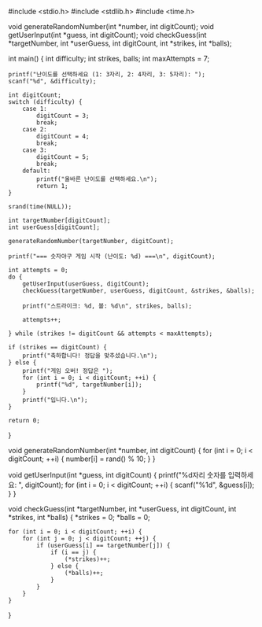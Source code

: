 #include <stdio.h>
#include <stdlib.h>
#include <time.h>


void generateRandomNumber(int *number, int digitCount);
void getUserInput(int *guess, int digitCount);
void checkGuess(int *targetNumber, int *userGuess, int digitCount, int *strikes, int *balls);

int main() {
    int difficulty;
    int strikes, balls;
    int maxAttempts = 7; 

    printf("난이도를 선택하세요 (1: 3자리, 2: 4자리, 3: 5자리): ");
    scanf("%d", &difficulty);

    int digitCount;
    switch (difficulty) {
        case 1:
            digitCount = 3;
            break;
        case 2:
            digitCount = 4;
            break;
        case 3:
            digitCount = 5;
            break;
        default:
            printf("올바른 난이도를 선택하세요.\n");
            return 1;
    }

    srand(time(NULL)); 

    int targetNumber[digitCount];
    int userGuess[digitCount];

    generateRandomNumber(targetNumber, digitCount);

    printf("=== 숫자야구 게임 시작 (난이도: %d) ===\n", digitCount);

    int attempts = 0;
    do {
        getUserInput(userGuess, digitCount);
        checkGuess(targetNumber, userGuess, digitCount, &strikes, &balls);

        printf("스트라이크: %d, 볼: %d\n", strikes, balls);

        attempts++;

    } while (strikes != digitCount && attempts < maxAttempts);

    if (strikes == digitCount) {
        printf("축하합니다! 정답을 맞추셨습니다.\n");
    } else {
        printf("게임 오버! 정답은 ");
        for (int i = 0; i < digitCount; ++i) {
            printf("%d", targetNumber[i]);
        }
        printf("입니다.\n");
    }

    return 0;
}


void generateRandomNumber(int *number, int digitCount) {
    for (int i = 0; i < digitCount; ++i) {
        number[i] = rand() % 10;
    }
}


void getUserInput(int *guess, int digitCount) {
    printf("%d자리 숫자를 입력하세요: ", digitCount);
    for (int i = 0; i < digitCount; ++i) {
        scanf("%1d", &guess[i]);
    }
}


void checkGuess(int *targetNumber, int *userGuess, int digitCount, int *strikes, int *balls) {
    *strikes = 0;
    *balls = 0;

    for (int i = 0; i < digitCount; ++i) {
        for (int j = 0; j < digitCount; ++j) {
            if (userGuess[i] == targetNumber[j]) {
                if (i == j) {
                    (*strikes)++;
                } else {
                    (*balls)++;
                }
            }
        }
    }
}
